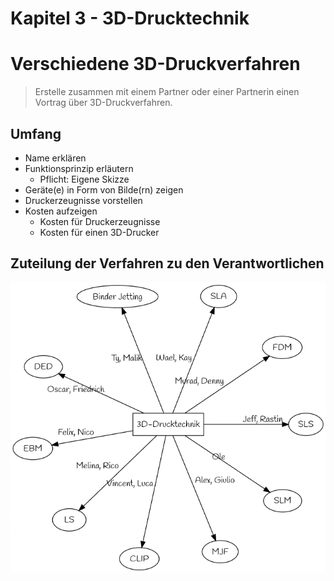 Kapitel 3 - 3D-Drucktechnik
==============

# Verschiedene 3D-Druckverfahren

> Erstelle zusammen mit einem Partner oder einer Partnerin einen Vortrag über 3D-Druckverfahren.

## Umfang

- Name erklären
- Funktionsprinzip erläutern
    - Pflicht: Eigene Skizze
- Geräte(e) in Form von Bilde(rn) zeigen
- Druckerzeugnisse vorstellen
- Kosten aufzeigen
    - Kosten für Druckerzeugnisse
    - Kosten für einen 3D-Drucker

## Zuteilung der Verfahren zu den Verantwortlichen

![](./img/OpenScad_Druckverfahren_Aufteilung.png)


